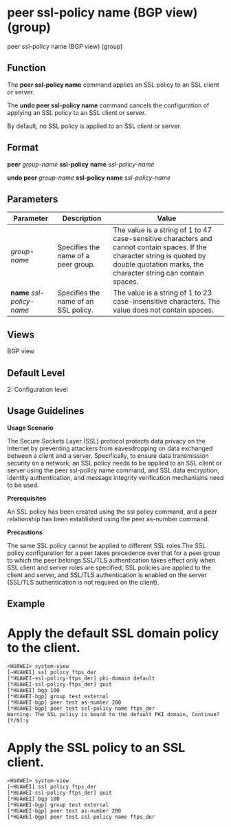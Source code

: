 peer ssl-policy name (BGP view) (group)
=======================================

peer ssl-policy name (BGP view) (group)

Function
--------



The **peer ssl-policy name** command applies an SSL policy to an SSL client or server.

The **undo peer ssl-policy name** command cancels the configuration of applying an SSL policy to an SSL client or server.



By default, no SSL policy is applied to an SSL client or server.


Format
------

**peer** *group-name* **ssl-policy** **name** *ssl-policy-name*

**undo peer** *group-name* **ssl-policy** **name** *ssl-policy-name*


Parameters
----------

| Parameter | Description | Value |
| --- | --- | --- |
| *group-name* | Specifies the name of a peer group. | The value is a string of 1 to 47 case-sensitive characters and cannot contain spaces. If the character string is quoted by double quotation marks, the character string can contain spaces. |
| **name** *ssl-policy-name* | Specifies the name of an SSL policy. | The value is a string of 1 to 23 case-insensitive characters. The value does not contain spaces. |



Views
-----

BGP view


Default Level
-------------

2: Configuration level


Usage Guidelines
----------------

**Usage Scenario**

The Secure Sockets Layer (SSL) protocol protects data privacy on the Internet by preventing attackers from eavesdropping on data exchanged between a client and a server. Specifically, to ensure data transmission security on a network, an SSL policy needs to be applied to an SSL client or server using the peer ssl-policy name command, and SSL data encryption, identity authentication, and message integrity verification mechanisms need to be used.

**Prerequisites**

An SSL policy has been created using the ssl policy command, and a peer relationship has been established using the peer as-number command.

**Precautions**

The same SSL policy cannot be applied to different SSL roles.The SSL policy configuration for a peer takes precedence over that for a peer group to which the peer belongs.SSL/TLS authentication takes effect only when SSL client and server roles are specified, SSL policies are applied to the client and server, and SSL/TLS authentication is enabled on the server (SSL/TLS authentication is not required on the client).


Example
-------

# Apply the default SSL domain policy to the client.
```
<HUAWEI> system-view
[~HUAWEI] ssl policy ftps_der
[*HUAWEI-ssl-policy-ftps_der] pki-domain default
[*HUAWEI-ssl-policy-ftps_der] quit
[*HUAWEI] bgp 100
[*HUAWEI-bgp] group test external
[*HUAWEI-bgp] peer test as-number 200
[*HUAWEI-bgp] peer test ssl-policy name ftps_der
Warning: The SSL policy is bound to the default PKI domain, Continue? [Y/N]:y

```

# Apply the SSL policy to an SSL client.
```
<HUAWEI> system-view
[~HUAWEI] ssl policy ftps_der
[*HUAWEI-ssl-policy-ftps_der] quit
[*HUAWEI] bgp 100
[*HUAWEI-bgp] group test external
[*HUAWEI-bgp] peer test as-number 200
[*HUAWEI-bgp] peer test ssl-policy name ftps_der

```